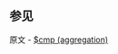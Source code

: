 ## 参见

原文 - [$cmp (aggregation)]( https://docs.mongodb.com/manual/reference/operator/aggregation/cmp/ )

